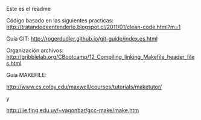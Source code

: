 Este es el readme

Código basado en las siguientes practicas: http://tratandodeentenderlo.blogspot.cl/2011/01/clean-code.html?m=1

Guía GIT: http://rogerdudler.github.io/git-guide/index.es.html

Organización archivos: http://gribblelab.org/CBootcamp/12_Compiling_linking_Makefile_header_files.html

Guia MAKEFILE: 

http://www.cs.colby.edu/maxwell/courses/tutorials/maketutor/

y

http://iie.fing.edu.uy/~vagonbar/gcc-make/make.htm
